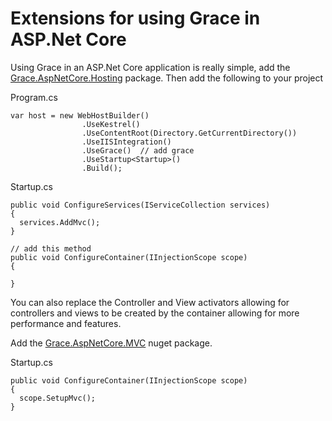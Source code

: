 # Extensions for using Grace in ASP.Net Core

Using Grace in an ASP.Net Core application is really simple, add the [Grace.AspNetCore.Hosting](https://www.nuget.org/packages/Grace.AspNetCore.Hosting) package. Then add the following to your project

Program.cs
```
var host = new WebHostBuilder()
                .UseKestrel()
                .UseContentRoot(Directory.GetCurrentDirectory())
                .UseIISIntegration()
                .UseGrace()  // add grace
                .UseStartup<Startup>()
                .Build();
```

Startup.cs
```
public void ConfigureServices(IServiceCollection services)
{
  services.AddMvc();
}

// add this method
public void ConfigureContainer(IInjectionScope scope)
{
  
}
```

You can also replace the Controller and View activators allowing for controllers and views to be created by the container allowing for more performance and features.

Add the [Grace.AspNetCore.MVC](https://www.nuget.org/packages/Grace.AspNetCore.MVC) nuget package.

Startup.cs
```
public void ConfigureContainer(IInjectionScope scope)
{
  scope.SetupMvc();
}
```
